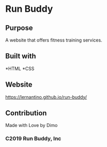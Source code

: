 # Run Buddy

## Purpose
A website that offers fitness training services.

## Built with
*HTML
*CSS

## Website
https://lernantino.github.io/run-buddy/

## Contribution
Made with Love by Dimo

### C2019 Run Buddy, Inc
